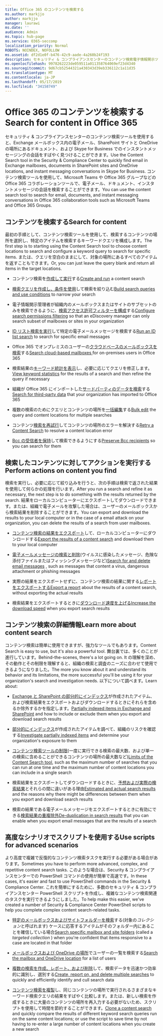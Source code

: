 ```yaml
---
title: Office 365 のコンテンツを検索する
ms.author: markjjo
author: markjjo
manager: laurawi
ms.date: ''
audience: Admin
ms.topic: hub-page
ms.service: O365-seccomp
localization_priority: Normal
ROBOTS: NOINDEX, NOFOLLOW
ms.assetid: df2d1e0f-b476-42c9-aade-4a260b24f193
description: セキュリティ & コンプライアンスセンターのコンテンツ検索電子情報開示ツールを使用して、Exchange メールボックス、SharePoint サイトと OneDrive の場所にあるドキュメント、および Skype for Business でのインスタントメッセージングの会話をすばやく見つけることができます。
ms.openlocfilehash: 9978262223de059511a011358764069ef23d4340
ms.sourcegitcommit: 9d67cb52544321a430343d39eb336112c1a11d35
ms.translationtype: MT
ms.contentlocale: ja-JP
ms.lasthandoff: 05/17/2019
ms.locfileid: "34158749"
---
```

# <a name="search-for-content-in-office-365"></a><span data-ttu-id="aeafc-103">Office 365 のコンテンツを検索する</span><span class="sxs-lookup"><span data-stu-id="aeafc-103">Search for content in Office 365</span></span>

<span data-ttu-id="aeafc-104">セキュリティ & コンプライアンスセンターのコンテンツ検索ツールを使用すると、Exchange メールボックス内の電子メール、SharePoint サイトと OneDrive の場所にあるドキュメント、および Skype for Business でのインスタントメッセージングの会話をすばやく見つけることができます。</span><span class="sxs-lookup"><span data-stu-id="aeafc-104">Use the Content Search tool in the Security & Compliance Center to quickly find email in Exchange mailboxes, documents in SharePoint sites and OneDrive locations, and instant messaging conversations in Skype for Business.</span></span> <span data-ttu-id="aeafc-105">コンテンツ検索ツールを使用して、Microsoft Teams や Office 365 グループなどの Office 365 コラボレーションツールで、電子メール、ドキュメント、インスタントメッセージの会話を検索することができます。</span><span class="sxs-lookup"><span data-stu-id="aeafc-105">You can use the content search tool to search for email, documents, and instant messaging conversations in Office 365 collaboration tools such as Microsoft Teams and Office 365 Groups.</span></span>
  
## <a name="search-for-content"></a><span data-ttu-id="aeafc-106">コンテンツを検索する</span><span class="sxs-lookup"><span data-stu-id="aeafc-106">Search for content</span></span>

<span data-ttu-id="aeafc-107">最初の手順として、コンテンツ検索ツールを使用して、検索するコンテンツの場所を選択し、特定のアイテムを検索するキーワードクエリを構成します。</span><span class="sxs-lookup"><span data-stu-id="aeafc-107">The first step is to starting using the Content Search tool to choose content locations to search and configure a keyword query to search for specific items.</span></span> <span data-ttu-id="aeafc-108">または、クエリを空白のままにして、対象の場所にあるすべてのアイテムを返すこともできます。</span><span class="sxs-lookup"><span data-stu-id="aeafc-108">Or, you can just leave the query blank and return all items in the target locations.</span></span>
  
- <span data-ttu-id="aeafc-109">コンテンツ検索を[作成して実行](content-search.md)する</span><span class="sxs-lookup"><span data-stu-id="aeafc-109">[Create and run](content-search.md) a content search</span></span> 
    
- <span data-ttu-id="aeafc-110">[検索クエリを作成し、条件を使用](keyword-queries-and-search-conditions.md)して検索を絞り込む</span><span class="sxs-lookup"><span data-stu-id="aeafc-110">[Build search queries and use conditions](keyword-queries-and-search-conditions.md) to narrow your search</span></span> 
    
- <span data-ttu-id="aeafc-111">電子情報開示管理者が組織内のメールボックスまたはサイトのサブセットのみを検索できるように、[検索アクセス許可フィルターを構成](permissions-filtering-for-content-search.md)する</span><span class="sxs-lookup"><span data-stu-id="aeafc-111">[Configure search permissions filtering](permissions-filtering-for-content-search.md) so that an eDiscovery manager can only search subset of mailboxes or sites in your organization</span></span> 
    
- <span data-ttu-id="aeafc-112">[ID リスト検索を実行](csv-file-for-an-id-list-content-search.md)して特定の電子メールメッセージを検索する</span><span class="sxs-lookup"><span data-stu-id="aeafc-112">[Run an ID list search](csv-file-for-an-id-list-content-search.md) to search for specific email messages</span></span> 
    
- <span data-ttu-id="aeafc-113">Office 365 でオンプレミスのユーザーの[クラウドベースのメールボックスを検索](search-cloud-based-mailboxes-for-on-premises-users.md)する</span><span class="sxs-lookup"><span data-stu-id="aeafc-113">[Search cloud-based mailboxes ](search-cloud-based-mailboxes-for-on-premises-users.md) for on-premises users in Office 365</span></span>

- <span data-ttu-id="aeafc-114">検索結果の[キーワード統計を表示](view-keyword-statistics-for-content-search.md)し、必要に応じてクエリを修正します。</span><span class="sxs-lookup"><span data-stu-id="aeafc-114">[View keyword statistics](view-keyword-statistics-for-content-search.md) for the results of a search and then refine the query if necessary</span></span> 
    
- <span data-ttu-id="aeafc-115">組織が Office 365 にインポートした[サードパーティのデータを検索](use-content-search-to-search-third-party-data-that-was-imported.md)する</span><span class="sxs-lookup"><span data-stu-id="aeafc-115">[Search for third-party data](use-content-search-to-search-third-party-data-that-was-imported.md) that your organization has imported to Office 365</span></span> 
    
- <span data-ttu-id="aeafc-116">複数の検索のためにクエリとコンテンツの場所を[一括編集](bulk-edit-content-searches.md)する</span><span class="sxs-lookup"><span data-stu-id="aeafc-116">[Bulk edit](bulk-edit-content-searches.md) the query and content locations for multiple searches</span></span> 
    
- <span data-ttu-id="aeafc-117">コンテンツ[検索を再試行](retry-failed-content-search.md)してコンテンツの場所のエラーを解決する</span><span class="sxs-lookup"><span data-stu-id="aeafc-117">[Retry a Content Search](retry-failed-content-search.md) to resolve a content location error</span></span>

- <span data-ttu-id="aeafc-118">[Bcc の受信者を保持](https://docs.microsoft.com/exchange/policy-and-compliance/holds/preserve-bcc-recipients-and-group-members)して検索できるようにする</span><span class="sxs-lookup"><span data-stu-id="aeafc-118">[Preserve Bcc recipients](https://docs.microsoft.com/exchange/policy-and-compliance/holds/preserve-bcc-recipients-and-group-members) so you can search for them</span></span> 


## <a name="perform-actions-on-content-you-find"></a><span data-ttu-id="aeafc-119">検索したコンテンツに対してアクションを実行する</span><span class="sxs-lookup"><span data-stu-id="aeafc-119">Perform actions on content you find</span></span>

<span data-ttu-id="aeafc-120">検索を実行し、必要に応じて絞り込みを行うと、次の手順は検索で返された結果を使用して何らかの処理を行います。</span><span class="sxs-lookup"><span data-stu-id="aeafc-120">After you run a search and refine it as necessary, the next step is to do something with the results returned by the search.</span></span> <span data-ttu-id="aeafc-121">結果をローカルコンピューターにエクスポートしてダウンロードできます。または、組織で電子メールを攻撃した場合は、ユーザーのメールボックスから検索結果を削除することができます。</span><span class="sxs-lookup"><span data-stu-id="aeafc-121">You can export and download the results to your local computer or in the case of a email attack on your organization, you can delete the results of a search from user mailboxes.</span></span>
  
- <span data-ttu-id="aeafc-122">[コンテンツ検索の結果をエクスポート](export-search-results.md)して、ローカルコンピューターにダウンロードする</span><span class="sxs-lookup"><span data-stu-id="aeafc-122">[Export the results of a content search](export-search-results.md) and download them to your local computer</span></span> 
    
- <span data-ttu-id="aeafc-123">[電子メールメッセージの検索と削除](search-for-and-delete-messages-in-your-organization.md)(ウイルスに感染したメッセージ、危険な添付ファイルまたはフィッシングメッセージなど)</span><span class="sxs-lookup"><span data-stu-id="aeafc-123">[Search for and delete email messages](search-for-and-delete-messages-in-your-organization.md) , such as messages that content a virus, dangerous attachment or phishing messages</span></span> 
    
- <span data-ttu-id="aeafc-124">実際の結果をエクスポートせずに、コンテンツ検索の結果に関する[レポートをエクスポートする](export-a-content-search-report.md)</span><span class="sxs-lookup"><span data-stu-id="aeafc-124">[Export a report](export-a-content-search-report.md) about the results of a content search, without exporting the actual results</span></span> 
    
- <span data-ttu-id="aeafc-125">検索結果をエクスポートするときに[ダウンロード速度を上げる](increase-download-speeds-when-exporting-ediscovery-results.md)</span><span class="sxs-lookup"><span data-stu-id="aeafc-125">[Increase the download speed](increase-download-speeds-when-exporting-ediscovery-results.md) when you export search results</span></span> 
    
## <a name="learn-more-about-content-search"></a><span data-ttu-id="aeafc-126">コンテンツ検索の詳細情報</span><span class="sxs-lookup"><span data-stu-id="aeafc-126">Learn more about content search</span></span>

<span data-ttu-id="aeafc-127">コンテンツ検索は簡単に使用できますが、強力なツールでもあります。</span><span class="sxs-lookup"><span data-stu-id="aeafc-127">Content Search is easy to use, but it's also a powerful tool.</span></span> <span data-ttu-id="aeafc-128">舞台裏では、多くのことが進行しています。</span><span class="sxs-lookup"><span data-stu-id="aeafc-128">Behind-the-scenes, there's a lot going on.</span></span> <span data-ttu-id="aeafc-129">It の理解を深め、その動作とその制限を理解すると、組織の検索と調査のニーズに合わせて使用できるようになりました。</span><span class="sxs-lookup"><span data-stu-id="aeafc-129">The more you know about it and understand its behavior and its limitations, the more successful you'll be using it for your organization's search and investigation needs.</span></span> <span data-ttu-id="aeafc-130">以下について調べます。</span><span class="sxs-lookup"><span data-stu-id="aeafc-130">Learn about:</span></span>
  
- <span data-ttu-id="aeafc-131">[Exchange と SharePoint の部分的にインデックス](partially-indexed-items-in-content-search.md)が作成されたアイテム、および検索結果をエクスポートおよびダウンロードするときにそれらを含めるか除外するかを指定します。</span><span class="sxs-lookup"><span data-stu-id="aeafc-131">[Partially indexed items in Exchange and SharePoint](partially-indexed-items-in-content-search.md) and how to include or exclude them when you export and download search results</span></span> 
    
- <span data-ttu-id="aeafc-132">[部分的にインデックス](investigating-partially-indexed-items-in-ediscovery.md)が作成されたアイテムを調べて、組織のリスクを確認する</span><span class="sxs-lookup"><span data-stu-id="aeafc-132">[Investigate partially indexed items](investigating-partially-indexed-items-in-ediscovery.md) and determine your organization's exposure to them</span></span> 
    
- <span data-ttu-id="aeafc-133">[コンテンツ検索ツールの制限](limits-for-content-search.md)(一度に実行できる検索の最大数、および単一の検索に含めることができるコンテンツの場所の最大数など)</span><span class="sxs-lookup"><span data-stu-id="aeafc-133">[Limits of the Content Search tool](limits-for-content-search.md), such as the maximum number of searches that you can run at one time and the maximum number of content locations you can include in a single search</span></span> 
    
- <span data-ttu-id="aeafc-134">検索結果をエクスポートしてダウンロードするときに、[予想および実際の検索結果](differences-between-estimated-and-actual-ediscovery-search-results.md)とそれらの間に違いがある理由</span><span class="sxs-lookup"><span data-stu-id="aeafc-134">[Estimated and actual search results](differences-between-estimated-and-actual-ediscovery-search-results.md) and the reasons why there might be differences between them when you export and download search results</span></span> 
    
- <span data-ttu-id="aeafc-135">検索の結果である電子メールメッセージをエクスポートするときに有効にできる[検索結果の重複除外](de-duplication-in-ediscovery-search-results.md)</span><span class="sxs-lookup"><span data-stu-id="aeafc-135">[De-duplication in search results](de-duplication-in-ediscovery-search-results.md) that you can enable when you export email messages that are the results of a search</span></span> 
    
## <a name="use-scripts-for-advanced-scenarios"></a><span data-ttu-id="aeafc-136">高度なシナリオでスクリプトを使用する</span><span class="sxs-lookup"><span data-stu-id="aeafc-136">Use scripts for advanced scenarios</span></span>

<span data-ttu-id="aeafc-137">より高度で複雑で反復的なコンテンツ検索タスクを実行する必要がある場合があります。</span><span class="sxs-lookup"><span data-stu-id="aeafc-137">Sometimes you have to perform more advanced, complex, and repetitive content search tasks.</span></span> <span data-ttu-id="aeafc-138">このような場合は、Security & コンプライアンスセンターでの PowerShell コマンドの使用が簡単で高速です。</span><span class="sxs-lookup"><span data-stu-id="aeafc-138">In these cases, it's easier and fast to use PowerShell commands in the Security & Compliance Center.</span></span> <span data-ttu-id="aeafc-139">これを簡単にするために、多数のセキュリティ & コンプライアンスセンター PowerShell スクリプトを作成し、複雑なコンテンツ検索関連のタスクを実行できるようにしました。</span><span class="sxs-lookup"><span data-stu-id="aeafc-139">To help make this easier, we've created a number of Security & Compliance Center PowerShell scripts to help you complete complex content search-related tasks.</span></span>
  
- <span data-ttu-id="aeafc-140">[特定のメールボックスおよびサイトフォルダーを検索](use-content-search-for-targeted-collections.md)する(対象の*コレクション*と呼ばれます) ケースに応答するアイテムがそのフォルダー内にあることを確信している場合</span><span class="sxs-lookup"><span data-stu-id="aeafc-140">[Search specific mailbox and site folders](use-content-search-for-targeted-collections.md) (called a  *targeted collection*  ) when you're confident that items responsive to a case are located in that folder</span></span> 
    
- <span data-ttu-id="aeafc-141">[メールボックスおよび OneDrive の場所](search-the-mailbox-and-onedrive-for-business-for-a-list-of-users.md)でユーザーの一覧を検索する</span><span class="sxs-lookup"><span data-stu-id="aeafc-141">[Search the mailbox and OneDrive location](search-the-mailbox-and-onedrive-for-business-for-a-list-of-users.md) for a list of users</span></span> 
    
- <span data-ttu-id="aeafc-142">[複数の検索を作成、レポート、および削除](create-report-on-and-delete-multiple-content-searches.md)して、検索データを迅速かつ効率的に識別し、選別する</span><span class="sxs-lookup"><span data-stu-id="aeafc-142">[Create, report on, and delete multiple searches](create-report-on-and-delete-multiple-content-searches.md) to quickly and efficiently identify and cull search data</span></span> 
    
- <span data-ttu-id="aeafc-143">[コンテンツ検索を複製](clone-a-content-search.md)し、同じコンテンツの場所で実行されるさまざまなキーワード検索クエリの結果をすばやく比較します。または、新しい検索を作成するときに大量のコンテンツの場所を再入力する必要がないため、スクリプトを使用して時間を節約することができます。</span><span class="sxs-lookup"><span data-stu-id="aeafc-143">[Clone a content search](clone-a-content-search.md) and quickly compare the results of different keyword search queries run on the same content locations; or use the script to save time by not having to re-enter a large number of content locations when you create a new search</span></span> 
    

